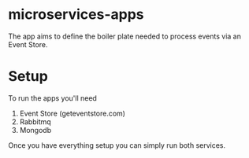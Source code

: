 # microservices-apps

The app aims to define the boiler plate needed to process events via an Event Store.

# Setup

To run the apps you'll need 
1. Event Store (geteventstore.com)
2. Rabbitmq
3. Mongodb

Once you have everything setup you can simply run both services. 
